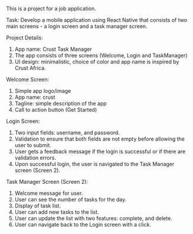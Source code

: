 This is a project for a job application.

Task: Develop a mobile application using React Native that consists of two main screens - a login screen and a task manager screen.

Project Details:
1. App name: Crust Task Manager
2. The app consists of three screens (Welcome, Login and TaskManager)
3. UI design: minimalistic, choice of color and app name is inspired by Crust Africa.

Welcome Screen:
1. Simple app logo/image
2. App name: crust
3. Tagline: simple description of the app
4. Call to action button (Get Started) 

Login Screen:
1. Two input fields: username, and password.
2. Validation to ensure that both fields are not empty before allowing the user to submit.
3. User gets a feedback message if the login is successful or if there are validation errors.
4. Upon successful login, the user is navigated to the Task Manager screen (Screen 2).

Task Manager Screen (Screen 2):
1. Welcome message for user.
2. User can see the number of tasks for the day.
3. Display of task list.
4. User can add new tasks to the list. 
5. User can update the list with two features: complete, and delete.
6. User can navigate back to the Login screen with a click.



